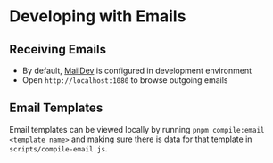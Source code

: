# Developing with Emails

## Receiving Emails

- By default, [MailDev](https://github.com/maildev/maildev) is configured in development environment
- Open `http://localhost:1080` to browse outgoing emails

## Email Templates

Email templates can be viewed locally by running `pnpm compile:email <template name>` and making sure there is data for that template in `scripts/compile-email.js`.
